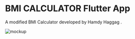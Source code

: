 # BMI CALCULATOR Flutter App

A modified BMI Calculator developed by Hamdy Haggag .

![mockup](https://user-images.githubusercontent.com/72147111/221357114-25228824-dab6-4ac3-949f-a562587e02fe.png)

